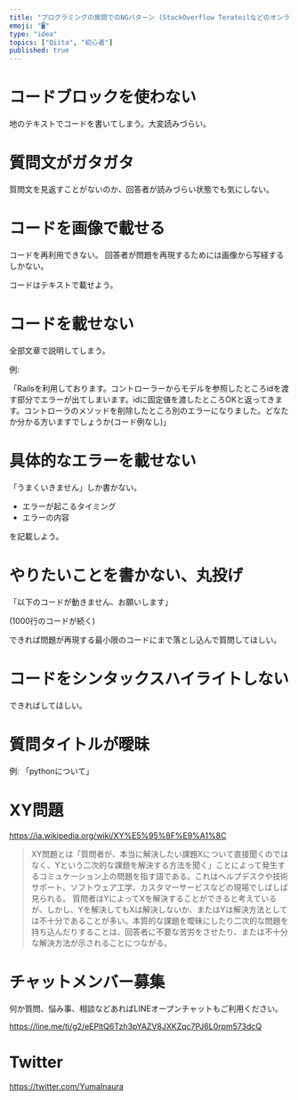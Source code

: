 ```yaml
---
title: "プログラミングの質問でのNGパターン (StackOverflow Terateilなどのオンラインで)"
emoji: "🖥"
type: "idea"
topics: ["Qiita", "初心者"]
published: true
---
```


# コードブロックを使わない

地のテキストでコードを書いてしまう。大変読みづらい。

# 質問文がガタガタ

質問文を見返すことがないのか、回答者が読みづらい状態でも気にしない。

# コードを画像で載せる

コードを再利用できない。
回答者が問題を再現するためには画像から写経するしかない。

コードはテキストで載せよう。

# コードを載せない

全部文章で説明してしまう。

例:

「Railsを利用しております。コントローラーからモデルを参照したところidを渡す部分でエラーが出てしまいます。idに固定値を渡したところOKと返ってきます。コントローラのメソッドを削除したところ別のエラーになりました。どなたか分かる方いますでしょうか(コード例なし)」

# 具体的なエラーを載せない

「うまくいきません」しか書かない。

- エラーが起こるタイミング
- エラーの内容

を記載しよう。

# やりたいことを書かない、丸投げ

「以下のコードが動きません、お願いします」

(1000行のコードが続く)

できれば問題が再現する最小限のコードにまで落とし込んで質問してほしい。

# コードをシンタックスハイライトしない

できればしてほしい。

# 質問タイトルが曖昧

例: 「pythonについて」


# XY問題

https://ja.wikipedia.org/wiki/XY%E5%95%8F%E9%A1%8C

>XY問題とは「質問者が、本当に解決したい課題Xについて直接聞くのではなく、Yという二次的な課題を解決する方法を聞く」ことによって発生するコミュケーション上の問題を指す語である。これはヘルプデスクや技術サポート、ソフトウェア工学、カスタマーサービスなどの現場でしばしば見られる。
>質問者はYによってXを解決することができると考えているが、しかし、Yを解決してもXは解決しないか、またはYは解決方法としては不十分であることが多い。本質的な課題を曖昧にしたり二次的な問題を持ち込んだりすることは、回答者に不要な苦労をさせたり、または不十分な解決方法が示されることにつながる。


# チャットメンバー募集


何か質問、悩み事、相談などあればLINEオープンチャットもご利用ください。

https://line.me/ti/g2/eEPltQ6Tzh3pYAZV8JXKZqc7PJ6L0rpm573dcQ


# Twitter

https://twitter.com/YumaInaura

